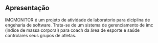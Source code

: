 ## Apresentação

IMCMONITOR é um projeto de atividade de laboratorio para diciplina de engeharia de software. Trata-se de um sistema de gerenciamento de imc (indice de massa corporal) para coach da área de esporte e saúde controlares seus grupos de atletas.